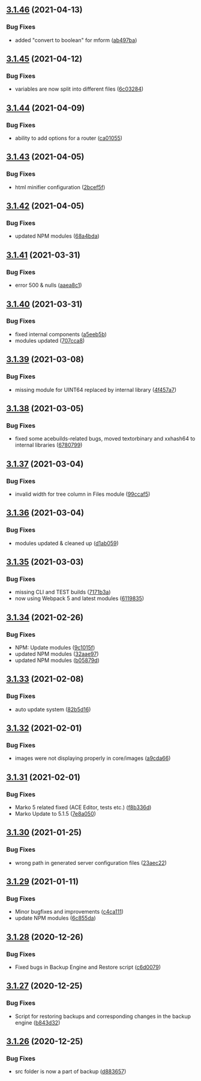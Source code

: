 ## [3.1.46](https://github.com/xtremespb/zoia3/compare/v3.1.45...v3.1.46) (2021-04-13)


### Bug Fixes

* added "convert to boolean" for mform ([ab497ba](https://github.com/xtremespb/zoia3/commit/ab497bad650ad06563a69e32b526dd0640156725))

## [3.1.45](https://github.com/xtremespb/zoia3/compare/v3.1.44...v3.1.45) (2021-04-12)


### Bug Fixes

* variables are now split into different files ([6c03284](https://github.com/xtremespb/zoia3/commit/6c03284dca41ab793b051a359e5050da302932b8))

## [3.1.44](https://github.com/xtremespb/zoia3/compare/v3.1.43...v3.1.44) (2021-04-09)


### Bug Fixes

* ability to add options for a router ([ca01055](https://github.com/xtremespb/zoia3/commit/ca01055d14043e3757b7a19930d455c971fddb13))

## [3.1.43](https://github.com/xtremespb/zoia3/compare/v3.1.42...v3.1.43) (2021-04-05)


### Bug Fixes

* html minifier configuration ([2bcef5f](https://github.com/xtremespb/zoia3/commit/2bcef5fa34b5d684bf997a7399a9739816719426))

## [3.1.42](https://github.com/xtremespb/zoia3/compare/v3.1.41...v3.1.42) (2021-04-05)


### Bug Fixes

* updated NPM modules ([68a4bda](https://github.com/xtremespb/zoia3/commit/68a4bda2b5ea28af4d207be4dc9270cdad379aa6))

## [3.1.41](https://github.com/xtremespb/zoia3/compare/v3.1.40...v3.1.41) (2021-03-31)


### Bug Fixes

* error 500 & nulls ([aaea8c1](https://github.com/xtremespb/zoia3/commit/aaea8c1fb4b149f931aa204a2a42f23da0494ce2))

## [3.1.40](https://github.com/xtremespb/zoia3/compare/v3.1.39...v3.1.40) (2021-03-31)


### Bug Fixes

* fixed internal components ([a5eeb5b](https://github.com/xtremespb/zoia3/commit/a5eeb5bd3a1a1680c1188c088b27cadaced01209))
* modules updated ([707cca8](https://github.com/xtremespb/zoia3/commit/707cca88511ee3376870ed45b9986aa6d0a34a11))

## [3.1.39](https://github.com/xtremespb/zoia3/compare/v3.1.38...v3.1.39) (2021-03-08)


### Bug Fixes

* missing module for UINT64 replaced by internal library ([4f457a7](https://github.com/xtremespb/zoia3/commit/4f457a7a62f1fa9d9dcc82411ca5cb83903747d8))

## [3.1.38](https://github.com/xtremespb/zoia3/compare/v3.1.37...v3.1.38) (2021-03-05)


### Bug Fixes

* fixed some acebuilds-related bugs, moved textorbinary and xxhash64 to internal libraries ([6780799](https://github.com/xtremespb/zoia3/commit/6780799987a8a31889feb1a77e2e1685e52ab33c))

## [3.1.37](https://github.com/xtremespb/zoia3/compare/v3.1.36...v3.1.37) (2021-03-04)


### Bug Fixes

* invalid width for tree column in Files module ([99ccaf5](https://github.com/xtremespb/zoia3/commit/99ccaf5c6f6b23cec2f27525626e72e2ca6c2d71))

## [3.1.36](https://github.com/xtremespb/zoia3/compare/v3.1.35...v3.1.36) (2021-03-04)


### Bug Fixes

* modules updated & cleaned up ([d1ab059](https://github.com/xtremespb/zoia3/commit/d1ab05935a9a823dc45db78094748481eb426fcd))

## [3.1.35](https://github.com/xtremespb/zoia3/compare/v3.1.34...v3.1.35) (2021-03-03)


### Bug Fixes

* missing CLI and TEST builds ([7171b3a](https://github.com/xtremespb/zoia3/commit/7171b3aa1a594ef1fe3c670b392ec2c00884faa3))
* now using Webpack 5 and latest modules ([6119835](https://github.com/xtremespb/zoia3/commit/6119835041f56878b2e72dccd8d5693183483155))

## [3.1.34](https://github.com/xtremespb/zoia3/compare/v3.1.33...v3.1.34) (2021-02-26)


### Bug Fixes

* NPM: Update modules ([9c1015f](https://github.com/xtremespb/zoia3/commit/9c1015fba518fda6dd871bf2100820af6173228e))
* updated NPM modules ([32aae97](https://github.com/xtremespb/zoia3/commit/32aae978bbf7b6c6089609877591e119213f3082))
* updated NPM modules ([b05879d](https://github.com/xtremespb/zoia3/commit/b05879d01a1520497fcafae86f1f34162e241304))

## [3.1.33](https://github.com/xtremespb/zoia3/compare/v3.1.32...v3.1.33) (2021-02-08)


### Bug Fixes

* auto update system ([82b5d16](https://github.com/xtremespb/zoia3/commit/82b5d164632ff2a68e11808c30173cfa1f63fbd7))

## [3.1.32](https://github.com/xtremespb/zoia3/compare/v3.1.31...v3.1.32) (2021-02-01)


### Bug Fixes

* images were not displaying properly in core/images ([a9cda66](https://github.com/xtremespb/zoia3/commit/a9cda66f19a88abd1a30955ced8979e50abc93bf))

## [3.1.31](https://github.com/xtremespb/zoia3/compare/v3.1.30...v3.1.31) (2021-02-01)


### Bug Fixes

* Marko 5 related fixed (ACE Editor, tests etc.) ([f8b336d](https://github.com/xtremespb/zoia3/commit/f8b336dd20f4a0edd0eb95f71917c73402493ed8))
* Marko Update to 5.1.5 ([7e8a050](https://github.com/xtremespb/zoia3/commit/7e8a050c3eda8434c0b7217b9f4c0b8e3ae1c2d9))

## [3.1.30](https://github.com/xtremespb/zoia3/compare/v3.1.29...v3.1.30) (2021-01-25)


### Bug Fixes

* wrong path in generated server configuration files ([23aec22](https://github.com/xtremespb/zoia3/commit/23aec2285f3574b468c981886dba4fd2f1d582c6))

## [3.1.29](https://github.com/xtremespb/zoia3/compare/v3.1.28...v3.1.29) (2021-01-11)


### Bug Fixes

* Minor bugfixes and improvements ([c4ca111](https://github.com/xtremespb/zoia3/commit/c4ca1110516ef902b6d6dadf6c9f8e429537dc30))
* update NPM modules ([6c855da](https://github.com/xtremespb/zoia3/commit/6c855da89371fb9f11bc62c71fa5aa9e4bbe1e24))

## [3.1.28](https://github.com/xtremespb/zoia3/compare/v3.1.27...v3.1.28) (2020-12-26)


### Bug Fixes

* Fixed bugs in Backup Engine and Restore script ([c6d0079](https://github.com/xtremespb/zoia3/commit/c6d00794f9f2623fa58b8e5c8d95d54a0c212c75))

## [3.1.27](https://github.com/xtremespb/zoia3/compare/v3.1.26...v3.1.27) (2020-12-25)


### Bug Fixes

* Script for restoring backups and corresponding changes in the backup engine ([b843d32](https://github.com/xtremespb/zoia3/commit/b843d32768c3f3201a109190cce79c4f8009f632))

## [3.1.26](https://github.com/xtremespb/zoia3/compare/v3.1.25...v3.1.26) (2020-12-25)


### Bug Fixes

* src folder is now a part of backup ([d883657](https://github.com/xtremespb/zoia3/commit/d8836579ea8fefa4416eb4252040c6148fe3f3a5))
